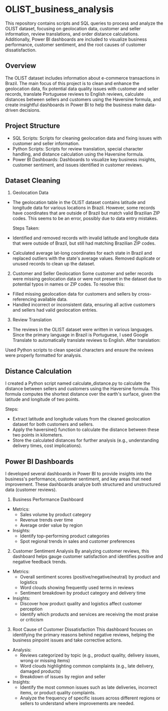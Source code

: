 # OLIST_business_analysis
This repository contains scripts and SQL queries to process and analyze the OLIST dataset, focusing on geolocation data, customer and seller information, review translations, and order distance calculations. Additionally, Power BI dashboards are included to visualize business performance, customer sentiment, and the root causes of customer dissatisfaction.

## Overview
The OLIST dataset includes information about e-commerce transactions in Brazil. The main focus of this project is to clean and enhance the geolocation data, fix potential data quality issues with customer and seller records, translate Portuguese reviews to English reviews, calculate distances between sellers and customers using the Haversine formula, and create insightful dashboards in Power BI to help the business make data-driven decisions.

## Project Structure
- SQL Scripts: Scripts for cleaning geolocation data and fixing issues with customer and seller information.
- Python Scripts: Scripts for review translation, special character handling, and distance calculation using the Haversine formula.
- Power BI Dashboards: Dashboards to visualize key business insights, customer sentiment, and issues identified in customer reviews.
## Dataset Cleaning
1. Geolocation Data
- The geolocation table in the OLIST dataset contains latitude and longitude data for various locations in Brazil. However, some records have coordinates that are outside of Brazil but match valid Brazilian ZIP codes. This seems to be an error, possibly due to data entry mistakes.

  Steps Taken:
- Identified and removed records with invalid latitude and longitude data that were outside of Brazil, but still had matching Brazilian ZIP codes.
- Calculated average lat-long coordinates for each state in Brazil and replaced outliers with the state's average values.
  Removed duplicate or unused records to clean up the dataset.

2. Customer and Seller Geolocation
Some customer and seller records were missing geolocation data or were not present in the dataset due to potential typos in names or ZIP codes. To resolve this:

- Filled missing geolocation data for customers and sellers by cross-referencing available data.
- Handled incorrect or inconsistent data, ensuring all active customers and sellers had valid geolocation entries.
3. Review Translation
- The reviews in the OLIST dataset were written in various languages. Since the primary language in Brazil is Portuguese, I used Google Translate to automatically translate reviews to English. After translation:

Used Python scripts to clean special characters and ensure the reviews were properly formatted for analysis.

## Distance Calculation
I created a Python script named calculate_distance.py to calculate the distance between sellers and customers using the Haversine formula. This formula computes the shortest distance over the earth's surface, given the latitude and longitude of two points.

Steps:
- Extract latitude and longitude values from the cleaned geolocation dataset for both customers and sellers.
- Apply the haversine() function to calculate the distance between these two points in kilometers.
- Store the calculated distances for further analysis (e.g., understanding delivery times, cost implications).

## Power BI Dashboards
I developed several dashboards in Power BI to provide insights into the business's performance, customer sentiment, and key areas that need improvement. These dashboards analyze both structured and unstructured data (customer reviews).
1. Business Performance Dashboard
- Metrics:
  - Sales volume by product category
  - Revenue trends over time
  - Average order value by region
- Insights:
  - Identify top-performing product categories
  - Spot regional trends in sales and customer preferences
2. Customer Sentiment Analysis
By analyzing customer reviews, this dashboard helps gauge customer satisfaction and identifies positive and negative feedback trends.

- Metrics:
  - Overall sentiment scores (positive/negative/neutral) by product and logistics
  - Word clouds showing frequently used terms in reviews
  - Sentiment breakdown by product category and delivery time
- Insights:
  - Discover how product quality and logistics affect customer perception
  - Identify which products and services are receiving the most praise or criticism
3. Root Cause of Customer Dissatisfaction
This dashboard focuses on identifying the primary reasons behind negative reviews, helping the business pinpoint issues and take corrective actions.

- Analysis:
  - Reviews categorized by topic (e.g., product quality, delivery issues, wrong or missing items)
  - Word clouds highlighting common complaints (e.g., late delivery, damaged products)
  - Breakdown of issues by region and seller
- Insights:
  - Identify the most common issues such as late deliveries, incorrect items, or product quality complaints.
  - Analyze the frequency of specific issues across different regions or sellers to understand where improvements are needed.